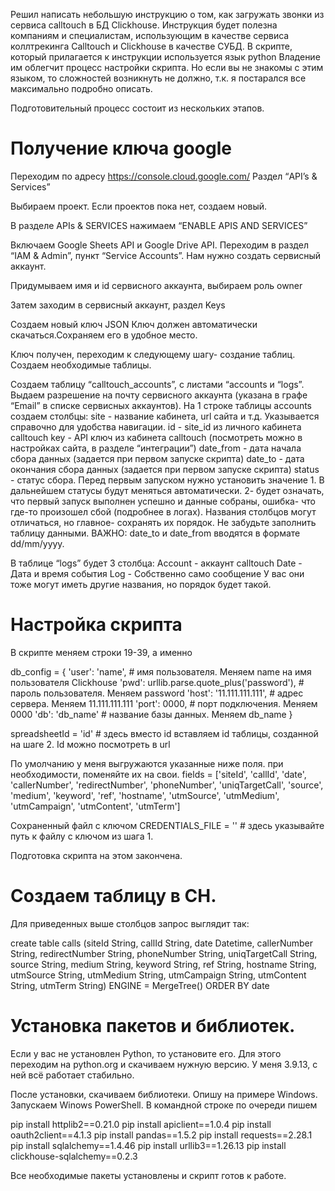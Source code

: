 Решил написать небольшую инструкцию о том, как загружать звонки из сервиса calltouch в БД Clickhouse. Инструкция будет полезна компаниям и специалистам, использующим в качестве сервиса коллтрекинга Calltouch и Clickhouse в качестве СУБД. В скрипте, который прилагается к инструкции используется язык python Владение им облегчит процесс настройки скрипта. Но если вы не знакомы с этим языком, то сложностей возникнуть не должно, т.к. я постарался все максимально подробно описать.

Подготовительный процесс состоит из нескольких этапов.
# Получение ключа google
Переходим по адресу https://console.cloud.google.com/ Раздел “API’s & Services”

Выбираем проект. Если проектов пока нет, создаем новый.



В разделе APIs & SERVICES нажимаем “ENABLE APIS AND SERVICES”


Включаем Google Sheets API и Google Drive API.
Переходим в раздел “IAM & Admin”, пункт “Service Accounts”. Нам нужно создать сервисный аккаунт.

Придумываем имя и id сервисного аккаунта, выбираем роль owner

Затем заходим в сервисный аккаунт, раздел Keys


Создаем новый ключ JSON
Ключ должен автоматически скачаться.Сохраняем его в удобное место.

Ключ получен, переходим к следующему шагу- создание таблиц.
Создаем необходимые таблицы.

Создаем таблицу “calltouch_accounts”, с листами “accounts и “logs”.
Выдаем разрешение на почту сервисного аккаунта (указана в графе “Email” в списке сервисных аккаунтов).
На 1 строке таблицы accounts создаем столбцы:
site - название кабинета, url сайта и т.д. Указывается справочно для удобства навигации.
id - site_id из личного кабинета calltouch 
key - API ключ из кабинета calltouch (посмотреть можно в настройках сайта, в разделе “интеграции”)
date_from -  дата начала сбора данных (задается при первом запуске скрипта)
date_to - дата окончания сбора данных (задается при первом запуске скрипта)
status - статус сбора. Перед первым запуском нужно установить значение 1. В дальнейшем статусы будут меняться автоматически. 2- будет означать, что первый запуск выполнен успешно и данные собраны, ошибка- что где-то произошел сбой (подробнее в логах).
Названия столбцов могут отличаться, но главное- сохранять их порядок.
Не забудьте заполнить таблицу данными. 
ВАЖНО: date_to и date_from вводятся в формате dd/mm/yyyy.

В таблице “logs” будет 3 столбца:
Account - аккаунт calltouch
Date - Дата и время события
Log - Собственно само сообщение
У вас они тоже могут иметь другие названия, но порядок будет такой.


# Настройка скрипта

В скрипте меняем строки 19-39, а именно

db_config = {
    'user': 'name',  # имя пользователя. Меняем name на имя пользователя Clickhouse
    'pwd': urllib.parse.quote_plus('password'),  # пароль пользователя. Меняем password
    'host': '11.111.111.111',  # адрес сервера. Меняем 11.111.111.111
    'port': 0000,  # порт подключения. Меняем 0000
    'db': 'db_name'  # название базы данных. Меняем db_name
}  


spreadsheetId = 'id' # здесь вместо id вставляем id таблицы, созданной на шаге 2. 
Id можно посмотреть в url


По умолчанию у меня выгружаются указанные ниже поля. при необходимости, поменяйте их на свои.
fields = ['siteId', 'callId', 
          'date', 'callerNumber', 'redirectNumber',
          'phoneNumber', 'uniqTargetCall', 'source',
          'medium', 'keyword', 'ref', 'hostname',
          'utmSource', 'utmMedium', 'utmCampaign',
          'utmContent', 'utmTerm']



Сохраненный файл с ключом 
CREDENTIALS_FILE = '' # здесь указывайте путь к файлу с ключом из шага 1.

Подготовка скрипта на этом закончена.

# Создаем таблицу в CH. 
Для приведенных выше столбцов запрос выглядит так:

create table calls (siteId String, callId String, 
          date Datetime, callerNumber String, redirectNumber String,
          phoneNumber String, uniqTargetCall String, source String,
          medium String, keyword String, ref String, hostname String,
          utmSource String, utmMedium String, utmCampaign String,
          utmContent String, utmTerm String)
          ENGINE = MergeTree()
          ORDER BY date


# Установка пакетов и библиотек.
Если у вас не установлен Python, то установите его. Для этого переходим на python.org и скачиваем нужную версию. У меня 3.9.13, с ней всё работает стабильно.

После установки, скачиваем библиотеки. Опишу на примере Windows.
Запускаем Winows PowerShell. В командной строке по очереди пишем

pip install httplib2==0.21.0
pip install apiclient==1.0.4
pip install oauth2client==4.1.3
pip install pandas==1.5.2
pip install requests==2.28.1
pip install sqlalchemy==1.4.46
pip install urllib3==1.26.13
pip install clickhouse-sqlalchemy==0.2.3

Все необходимые пакеты установлены и скрипт готов к работе.
